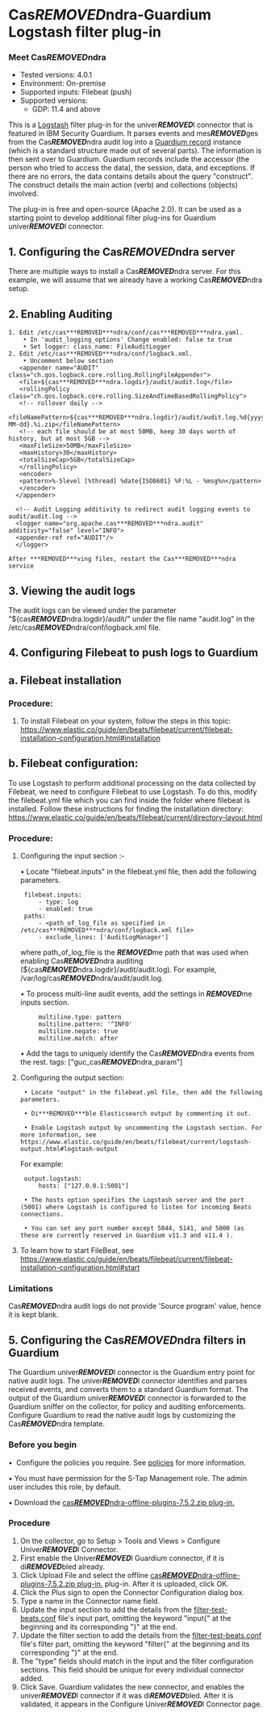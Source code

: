 # Cas***REMOVED***ndra-Guardium Logstash filter plug-in
### Meet Cas***REMOVED***ndra
* Tested versions: 4.0.1
* Environment: On-premise
* Supported inputs: Filebeat (push)
* Supported versions:
	* GDP: 11.4 and above

This is a [Logstash](https://github.com/elastic/logstash) filter plug-in for the univer***REMOVED***l connector that is featured in IBM Security Guardium. It parses events and mes***REMOVED***ges from the Cas***REMOVED***ndra audit log into a [Guardium record](https://github.com/IBM/univer***REMOVED***l-connectors/blob/main/common/src/main/java/com/ibm/guardium/univer***REMOVED***lconnector/commons/structures/Record.java) instance (which is a standard structure made out of several parts). The information is then sent over to Guardium. Guardium records include the accessor (the person who tried to access the data), the session, data, and exceptions. If there are no errors, the data contains details about the query "construct". The construct details the main action (verb) and collections (objects) involved. 

The plug-in is free and open-source (Apache 2.0). It can be used as a starting point to develop additional filter plug-ins for Guardium univer***REMOVED***l connector.

## 1. Configuring the Cas***REMOVED***ndra server

There are multiple ways to install a Cas***REMOVED***ndra server. For this example, we will assume that we already have a working Cas***REMOVED***ndra setup.

## 2. Enabling Auditing
    1. Edit /etc/cas***REMOVED***ndra/conf/cas***REMOVED***ndra.yaml.
		• In 'audit_logging_options' Change enabled: false to true
		• Set logger: class_name: FileAuditLogger
    2. Edit /etc/cas***REMOVED***ndra/conf/logback.xml. 
		• Uncomment below section
       <appender name="AUDIT" class="ch.qos.logback.core.rolling.RollingFileAppender">
	   <file>${cas***REMOVED***ndra.logdir}/audit/audit.log</file>
	   <rollingPolicy class="ch.qos.logback.core.rolling.SizeAndTimeBasedRollingPolicy">
       <!-- rollover daily -->
       <fileNamePattern>${cas***REMOVED***ndra.logdir}/audit/audit.log.%d{yyyy-MM-dd}.%i.zip</fileNamePattern>
       <!-- each file should be at most 50MB, keep 30 days worth of history, but at most 5GB -->
       <maxFileSize>50MB</maxFileSize>
       <maxHistory>30</maxHistory>
       <totalSizeCap>5GB</totalSizeCap>
	   </rollingPolicy>
       <encoder>
       <pattern>%-5level [%thread] %date{ISO8601} %F:%L - %msg%n</pattern>
       </encoder>
      </appender>
      
	  <!-- Audit Logging additivity to redirect audit logging events to audit/audit.log -->
      <logger name="org.apache.cas***REMOVED***ndra.audit" additivity="false" level="INFO">
      <appender-ref ref="AUDIT"/>
      </logger>
	  
    After ***REMOVED***ving files, restart the Cas***REMOVED***ndra service
	
## 3. Viewing the audit logs

The audit logs can be viewed under the parameter "${cas***REMOVED***ndra.logdir}/audit/" under the file name "audit.log" in the /etc/cas***REMOVED***ndra/conf/logback.xml file.

## 4. Configuring Filebeat to push logs to Guardium

## a. Filebeat installation

### Procedure:

1. To install Filebeat on your system, follow the steps in this topic:
    https://www.elastic.co/guide/en/beats/filebeat/current/filebeat-installation-configuration.html#installation

## b. Filebeat configuration:

To use Logstash to perform additional processing on the data collected by Filebeat, we need to configure Filebeat to use Logstash. To do this, modify the filebeat.yml file which you can find inside the folder where filebeat is installed. Follow these instructions for finding the installation directory:
https://www.elastic.co/guide/en/beats/filebeat/current/directory-layout.html

### Procedure:

1. Configuring the input section :-

    • Locate "filebeat.inputs" in the filebeat.yml file, then add the following parameters.

		filebeat.inputs:
			- type: log   
			- enabled: true
		paths:
			- <path_of_log_file as specified in /etc/cas***REMOVED***ndra/conf/logback.xml file>
			- exclude_lines: ['AuditLogManager']

	where path_of_log_file is the ***REMOVED***me path that was used when enabling Cas***REMOVED***ndra auditing (${cas***REMOVED***ndra.logdir}/audit/audit.log). For example, /var/log/cas***REMOVED***ndra/audit/audit.log.
	
	• To process multi-line audit events, add the settings in ***REMOVED***me inputs section.
	
			multiline.type: pattern
			multiline.pattern: '^INFO'
			multiline.negate: true
			multiline.match: after
			
	• Add the tags to uniquely identify the Cas***REMOVED***ndra events from the rest.
			tags: ["guc_cas***REMOVED***ndra_param"]
	
2. Configuring the output section:

		• Locate "output" in the filebeat.yml file, then add the following parameters.

		• Di***REMOVED***ble Elasticsearch output by commenting it out.

		• Enable Logstash output by uncommenting the Logstash section. For more information, see https://www.elastic.co/guide/en/beats/filebeat/current/logstash-output.html#logstash-output

    For example:

		output.logstash:
			hosts: ["127.0.0.1:5001"]
		
		• The hosts option specifies the Logstash server and the port (5001) where Logstash is configured to listen for incoming Beats connections.

		• You can set any port number except 5044, 5141, and 5000 (as these are currently reserved in Guardium v11.3 and v11.4 ).

3. To learn how to start FileBeat, see https://www.elastic.co/guide/en/beats/filebeat/current/filebeat-installation-configuration.html#start

### Limitations

Cas***REMOVED***ndra audit logs do not provide 'Source program' value, hence it is kept blank.	

## 5. Configuring the Cas***REMOVED***ndra filters in Guardium

The Guardium univer***REMOVED***l connector is the Guardium entry point for native audit logs. The univer***REMOVED***l connector identifies and parses received events, and converts them to a standard Guardium format. The output of the Guardium univer***REMOVED***l connector is forwarded to the Guardium sniffer on the collector, for policy and auditing enforcements. Configure Guardium to read the native audit logs by customizing the Cas***REMOVED***ndra template.

### Before you begin

•  Configure the policies you require. See [policies](/../../#policies) for more information.

• You must have permission for the S-Tap Management role. The admin user includes this role, by default.

• Download the [cas***REMOVED***ndra-offline-plugins-7.5.2.zip plug-in.](https://github.com/IBM/univer***REMOVED***l-connectors/blob/main/filter-plugin/logstash-filter-cas***REMOVED***ndra-guardium/Cas***REMOVED***ndraOverFilebeatPackage/Cas***REMOVED***ndra/cas***REMOVED***ndra-offline-plugins-7.5.2.zip)																	
### Procedure

1. On the collector, go to Setup > Tools and Views > Configure Univer***REMOVED***l Connector.
2. First enable the Univer***REMOVED***l Guardium connector, if it is di***REMOVED***bled already.
3. Click Upload File and select the offline [cas***REMOVED***ndra-offline-plugins-7.5.2.zip plug-in.](https://github.com/IBM/univer***REMOVED***l-connectors/blob/main/filter-plugin/logstash-filter-cas***REMOVED***ndra-guardium/Cas***REMOVED***ndraOverFilebeatPackage/Cas***REMOVED***ndra/cas***REMOVED***ndra-offline-plugins-7.5.2.zip) plug-in. After it is uploaded, click OK.
4. Click the Plus sign to open the Connector Configuration dialog box.
5. Type a name in the Connector name field.
6. Update the input section to add the details from the [filter-test-beats.conf](https://github.com/IBM/univer***REMOVED***l-connectors/blob/main/filter-plugin/logstash-filter-cas***REMOVED***ndra-guardium/filter-test-beats.conf) file's input part, omitting the keyword "input{" at the beginning and its corresponding "}" at the end.
7. Update the filter section to add the details from the [filter-test-beats.conf](https://github.com/IBM/univer***REMOVED***l-connectors/blob/main/filter-plugin/logstash-filter-cas***REMOVED***ndra-guardium/filter-test-beats.conf) file's filter part, omitting the keyword "filter{" at the beginning and its corresponding "}" at the end.
8. The "type" fields should match in the input and the filter configuration sections. This field should be unique for  every individual connector added.
9. Click Save. Guardium validates the new connector, and enables the univer***REMOVED***l connector if it was di***REMOVED***bled. After it is validated, it appears in the Configure Univer***REMOVED***l Connector page.
